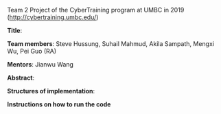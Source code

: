 Team 2 Project of the CyberTraining program at UMBC in 2019 (http://cybertraining.umbc.edu/)

**Title**:

**Team members**: Steve Hussung, Suhail Mahmud, Akila Sampath, Mengxi Wu, Pei Guo (RA)

**Mentors**: Jianwu Wang

**Abstract**:

**Structures of implementation**:

**Instructions on how to run the code**
